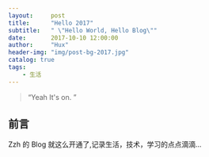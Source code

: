 ```yaml
---
layout:     post
title:      "Hello 2017"
subtitle:   " \"Hello World, Hello Blog\""
date:       2017-10-10 12:00:00
author:     "Hux"
header-img: "img/post-bg-2017.jpg"
catalog: true
tags:
    - 生活
---
```


> “Yeah It's on. ”


## 前言

Zzh 的 Blog 就这么开通了,记录生活，技术，学习的点点滴滴...




